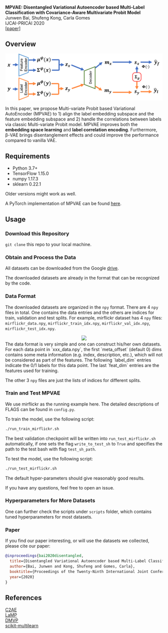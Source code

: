 **MPVAE: Disentangled Variational Autoencoder based Multi-Label Classification with Covariance-Aware Multivariate Probit Model**</br>
Junwen Bai, Shufeng Kong, Carla Gomes</br>
IJCAI-PRICAI 2020<br/>
[[paper]](https://arxiv.org/abs/2007.06126)

## Overview
<div align=center><img src="pngs/overview.png"></div>

In this paper, we propose Multi-variate Probit based Variational AutoEncoder (MPVAE) to 1) align the label embedding subspace and the feature embedding subspace and 2) handle the correlations between labels via classic Multi-variate Probit model. MPVAE improves both the **embedding space learning** and **label correlation encoding**. Furthermore, β-VAE brings disentanglement effects and could improve the performance compared to vanilla VAE.

## Requirements
- Python 3.7+
- TensorFlow 1.15.0
- numpy 1.17.3
- sklearn 0.22.1

Older versions might work as well.

A PyTorch implementation of MPVAE can be found [here](https://github.com/wenting-zhao/mpvae).

## Usage

### Download this Repository
```git clone``` this repo to your local machine.

### Obtain and Process the Data
All datasets can be downloaded from the Google [drive](https://drive.google.com/drive/folders/1dmok7TnvGrFUyS0RBbGt3PbcdHlVDB77?usp=sharing).

The downloaded datasets are already in the format that can be recognized by the code. 

### Data Format
The downloaded datasets are organized in the `npy` format. There are 4 `npy` files in total. One contains the data entries and the others are indices for train, validation and test splits. For example, mirflickr dataset has 4 `npy` files: `mirflickr_data.npy`, `mirflickr_train_idx.npy`, `mirflickr_val_idx.npy`, `mirflickr_test_idx.npy`.

<div align=center><img src="pngs/data_format.png"></div>
The data format is very simple and one can construct his/her own datasets. For each data point in `xxx_data.npy`, the first `meta_offset` (default 0) dims contains some meta information (e.g. index, description, etc.), which will not be considered as part of the features. The following `label_dim` entries indicate the 0/1 labels for this data point. The last `feat_dim` entries are the features used for training.

The other 3 `npy` files are just the lists of indices for different splits.

### Train and Test MPVAE

We use mirflickr as the running example here. The detailed descriptions of FLAGS can be found in `config.py`.

To train the model, use the following script:
```bash
./run_train_mirflickr.sh
```
The best validation checkpoint will be written into `run_test_mirflickr.sh` automatically, if one sets the flag `write_to_test_sh` to `True` and specifies the path to the test bash with flag `test_sh_path`.

To test the model, use the following script:
```bash
./run_test_mirflickr.sh
```
The default hyper-parameters should give reasonably good results.

If you have any questions, feel free to open an issue.

### Hyperparameters for More Datasets

One can further check the scripts under `scripts` folder, which contains tuned hyperparameters for most datasets. 

### Paper

If you find our paper interesting, or will use the datasets we collected, please cite our paper:

```bibtex
@inproceedings{bai2020disentangled,
  title={Disentangled Variational Autoencoder based Multi-Label Classification with Covariance-Aware Multivariate Probit Model},
  author={Bai, Junwen and Kong, Shufeng and Gomes, Carla},
  booktitle={Proceedings of the Twenty-Ninth International Joint Conference on Artificial Intelligence (IJCAI-20)},
  year={2020}
}
```

## References
[C2AE](https://github.com/hinanmu/C2AE_tensorflow)</br>
[LaMP](https://github.com/QData/LaMP)</br>
[DMVP](https://bitbucket.org/DiChen9412/icml2018_dmvp)</br>
[scikit-multilearn](http://scikit.ml/api/skmultilearn.html)

